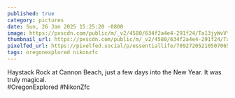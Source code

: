 ```yaml
---
published: true
category: pictures
date: Sun, 26 Jan 2025 15:25:20 -0800
image: https://pxscdn.com/public/m/_v2/4580/634f2a4e4-291f24/Ta13jyWvVYHA/fd1nKbVycOJ3Q2uQRxTRIC58otplQVJ1tz7zilgv.jpg
thumbnail_url: https://pxscdn.com/public/m/_v2/4580/634f2a4e4-291f24/Ta13jyWvVYHA/fd1nKbVycOJ3Q2uQRxTRIC58otplQVJ1tz7zilgv_thumb.jpg
pixelfed_url: https://pixelfed.social/p/essentiallife/789272052105070652
tags: oregonexplored nikonzfc
---
```


Haystack Rock at Cannon Beach, just a few days into the New Year. It was truly magical.  
#OregonExplored #NikonZfc